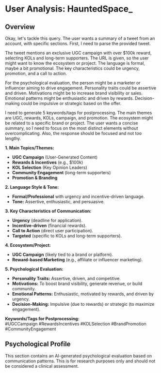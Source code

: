 # User Analysis: HauntedSpace_

## Overview

<think>
Okay, let's tackle this query. The user wants a summary of a tweet from an account, with specific sections. First, I need to parse the provided tweet.

The tweet mentions an exclusive UGC campaign with over $100k reward, selecting KOLs and long-term supporters. The URL is given, so the user might want to know the ecosystem or project. The language is formal, maybe a bit promotional. The key characteristics could be urgency, promotion, and a call to action. 

For the psychological evaluation, the person might be a marketer or influencer aiming to drive engagement. Personality traits could be assertive and driven. Motivations might be to increase brand visibility or sales. Emotional patterns might be enthusiastic and driven by rewards. Decision-making could be impulsive or strategic based on the offer.

I need to generate 5 keywords/tags for postprocessing. The main themes are UGC, rewards, KOLs, campaign, and promotion. The ecosystem might be related to a specific brand or project. The user wants a concise summary, so I need to focus on the most distinct elements without overcomplicating. Also, the response should be focused and not too lengthy.
</think>

**1. Main Topics/Themes:**  
- **UGC Campaign** (User-Generated Content)  
- **Rewards & Incentives** (e.g., $100k)  
- **KOL Selection** (Key Opinion Leaders)  
- **Community Engagement** (long-term supporters)  
- **Promotion & Branding**  

**2. Language Style & Tone:**  
- **Formal/Professional** with urgency and incentive-driven language.  
- **Tone:** Assertive, enthusiastic, and persuasive.  

**3. Key Characteristics of Communication:**  
- **Urgency** (deadline for application).  
- **Incentive-driven** (financial rewards).  
- **Call to Action** (direct user participation).  
- **Targeted** (specific to KOLs and long-term supporters).  

**4. Ecosystem/Project:**  
- **UGC Campaign** (likely tied to a brand or platform).  
- **Reward-based Marketing** (e.g., affiliate or influencer marketing).  

**5. Psychological Evaluation:**  
- **Personality Traits:** Assertive, driven, and competitive.  
- **Motivations:** To boost brand visibility, generate revenue, or build community.  
- **Emotional Patterns:** Enthusiastic, motivated by rewards, and driven by urgency.  
- **Decision-Making:** Impulsive (due to rewards) or strategic (to maximize engagement).  

**Keywords/Tags for Postprocessing:**  
#UGCCampaign #RewardsIncentives #KOLSelection #BrandPromotion #CommunityEngagement

## Psychological Profile

This section contains an AI-generated psychological evaluation based on communication patterns. This is for research purposes only and should not be considered a clinical assessment.